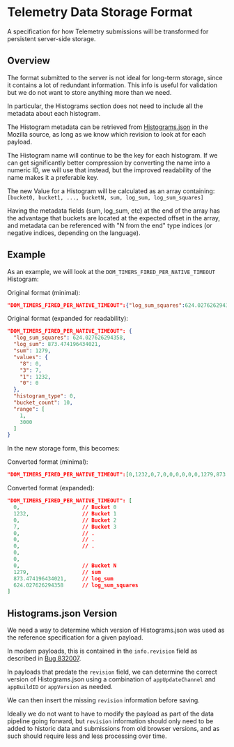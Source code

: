 Telemetry Data Storage Format
=============================

A specification for how Telemetry submissions will be transformed for
persistent server-side storage.


Overview
--------

The format submitted to the server is not ideal for long-term storage, since 
it contains a lot of redundant information. This info is useful for validation
but we do not want to store anything more than we need.

In particular, the Histograms section does not need to include all the metadata
about each histogram.

The Histogram metadata can be retrieved from [Histograms.json](http://hg.mozilla.org/mozilla-central/file/tip/toolkit/components/telemetry/Histograms.json)
in the Mozilla source, as long as we know which revision to look at for each
payload.

The Histogram name will continue to be the key for each histogram. If we can 
get significantly better compression by converting the name into a numeric ID,
we will use that instead, but the improved readability of the name makes it a
preferable key.

The new Value for a Histogram will be calculated as an array containing:
`[bucket0, bucket1, ..., bucketN, sum, log_sum, log_sum_squares]`

Having the metadata fields (sum, log_sum, etc) at the end of the array has the
advantage that buckets are located at the expected offset in the array, and
metadata can be referenced with "N from the end" type indices (or negative
indices, depending on the language).

Example
-------

As an example, we will look at the `DOM_TIMERS_FIRED_PER_NATIVE_TIMEOUT`
Histogram:

Original format (minimal):
```json
"DOM_TIMERS_FIRED_PER_NATIVE_TIMEOUT":{"log_sum_squares":624.027626294358,"log_sum":873.474196434021,"sum":1279,"values":{"8":0,"3":7,"1":1232,"0":0},"histogram_type":0,"bucket_count":10,"range":[1,3000]}
```

Original format (expanded for readability):
```json
"DOM_TIMERS_FIRED_PER_NATIVE_TIMEOUT": {
  "log_sum_squares": 624.027626294358,
  "log_sum": 873.474196434021,
  "sum": 1279,
  "values": {
    "8": 0,
    "3": 7,
    "1": 1232,
    "0": 0
  },
  "histogram_type": 0,
  "bucket_count": 10,
  "range": [
    1,
    3000
  ]
}
```

In the new storage form, this becomes:

Converted format (minimal):
```json
"DOM_TIMERS_FIRED_PER_NATIVE_TIMEOUT":[0,1232,0,7,0,0,0,0,0,0,1279,873.474196434021,624.027626294358]
```

Converted format (expanded):
```json
"DOM_TIMERS_FIRED_PER_NATIVE_TIMEOUT": [
  0,                    // Bucket 0
  1232,                 // Bucket 1
  0,                    // Bucket 2
  7,                    // Bucket 3
  0,                    // .
  0,                    // .
  0,                    // .
  0,                    
  0,                    
  0,                    // Bucket N
  1279,                 // sum
  873.474196434021,     // log_sum
  624.027626294358      // log_sum_squares
]
```

Histograms.json Version
-----------------------

We need a way to determine which version of Histograms.json was used as the
reference specification for a given payload.

In modern payloads, this is contained in the `info.revision` field as described
in [Bug 832007](https://bugzilla.mozilla.org/show_bug.cgi?id=832007).

In payloads that predate the `revision` field, we can determine the
correct version of Histograms.json using a combination of `appUpdateChannel`
and `appBuildID` or `appVersion` as needed.

We can then insert the missing `revision` information before saving.

Ideally we do not want to have to modify the payload as part of the data
pipeline going forward, but `revision` information should only need to be added
to historic data and submissions from old browser versions, and as such should
require less and less processing over time.

